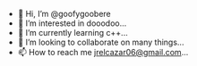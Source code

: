 - 👋 Hi, I’m @goofygoobere
- 👀 I’m interested in dooodoo...
- 🌱 I’m currently learning c++...
- 💞️ I’m looking to collaborate on many things...
- 📫 How to reach me jrelcazar06@gmail.com...

<!---
goofygoobere/goofygoobere is a ✨ special ✨ repository because its `README.md` (this file) appears on your GitHub profile.
You can click the Preview link to take a look at your changes.
--->
